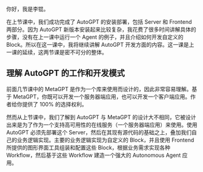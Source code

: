 你好，我是李锟。

在上节课中，我们成功完成了 AutoGPT 的安装部署，包括 Server 和 Frontend 两部分。因为 AutoGPT 新版本安装起来比较复杂，我花费了很多时间讲解具体的步骤，没有在上一课中运行一个 Agent 的例子，并且介绍如何开发自定义的 Block。所以在这一课中，我将继续讲解 AutoGPT 开发方面的内容。这一课是上一课的延续，这两节课是密不可分的整体。

## 理解 AutoGPT 的工作和开发模式

前面几节课中的 MetaGPT 是作为一个库来使用而设计的，因此非常容易理解。基于 MetaGPT，你既可以开发一个服务器端应用，也可以开发一个客户端应用。作者给你提供了 100% 的选择权利。

然而从上节课中，我们了解到 AutoGPT 与 MetaGPT 的设计大不相同，它被设计出来是为了作为一个支持高可用性的在线服务（一个服务器端应用）来使用。使用 AutoGPT 必须先部署这个 Server，然后在其现有源代码的基础之上，叠加我们自己的业务逻辑实现。主要的业务逻辑实现为自定义的 Block，并且使用 Frontend 所提供的图形界面工具组装和配置这些 Block，根据业务需求实现各种 Workflow，然后基于这些 Workflow 建造一个强大的 Autonomous Agent 应用。